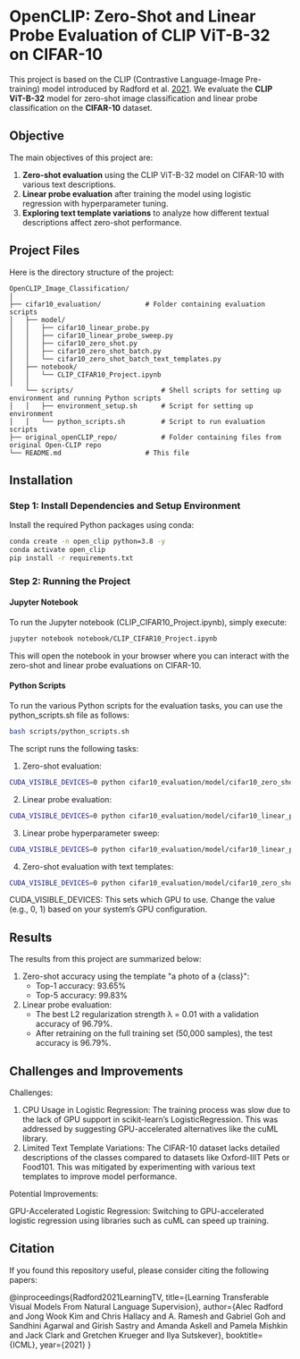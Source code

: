 # OpenCLIP: Zero-Shot and Linear Probe Evaluation of CLIP ViT-B-32 on CIFAR-10

This project is based on the CLIP (Contrastive Language-Image Pre-training) model introduced by Radford et al. [2021](https://arxiv.org/abs/2103.00020). We evaluate the **CLIP ViT-B-32** model for zero-shot image classification and linear probe classification on the **CIFAR-10** dataset.

## Objective
The main objectives of this project are:
1. **Zero-shot evaluation** using the CLIP ViT-B-32 model on CIFAR-10 with various text descriptions.
2. **Linear probe evaluation** after training the model using logistic regression with hyperparameter tuning.
3. **Exploring text template variations** to analyze how different textual descriptions affect zero-shot performance.

## Project Files

Here is the directory structure of the project:

```
OpenCLIP_Image_Classification/
│
├── cifar10_evaluation/           # Folder containing evaluation scripts
│   ├── model/
│   │   ├── cifar10_linear_probe.py
│   │   ├── cifar10_linear_probe_sweep.py
│   │   ├── cifar10_zero_shot.py
│   │   ├── cifar10_zero_shot_batch.py
│   │   └── cifar10_zero_shot_batch_text_templates.py
│   ├── notebook/
│   │   └── CLIP_CIFAR10_Project.ipynb
│   │
    └── scripts/                      # Shell scripts for setting up environment and running Python scripts
│   │   ├── environment_setup.sh      # Script for setting up environment
│   │   └── python_scripts.sh         # Script to run evaluation scripts
├── original_openCLIP_repo/           # Folder containing files from original Open-CLIP repo
└── README.md                     # This file
```


## Installation

### Step 1: Install Dependencies and Setup Environment
Install the required Python packages using conda:

```bash
conda create -n open_clip python=3.8 -y
conda activate open_clip
pip install -r requirements.txt
```

### Step 2: Running the Project

#### Jupyter Notebook

To run the Jupyter notebook (CLIP_CIFAR10_Project.ipynb), simply execute:

```bash
jupyter notebook notebook/CLIP_CIFAR10_Project.ipynb
```

This will open the notebook in your browser where you can interact with the zero-shot and linear probe evaluations on CIFAR-10.

#### Python Scripts

To run the various Python scripts for the evaluation tasks, you can use the python_scripts.sh file as follows:

```bash
bash scripts/python_scripts.sh
```

The script runs the following tasks:

1.	Zero-shot evaluation:

```bash
CUDA_VISIBLE_DEVICES=0 python cifar10_evaluation/model/cifar10_zero_shot_batch.py
```

2.	Linear probe evaluation:
```bash
CUDA_VISIBLE_DEVICES=0 python cifar10_evaluation/model/cifar10_linear_probe.py
```

3.	Linear probe hyperparameter sweep:
```bash
CUDA_VISIBLE_DEVICES=0 python cifar10_evaluation/model/cifar10_linear_probe_sweep.py
```

4.	Zero-shot evaluation with text templates:
```bash
CUDA_VISIBLE_DEVICES=0 python cifar10_evaluation/model/cifar10_zero_shot_batch_text_templates.py
```


CUDA_VISIBLE_DEVICES:
This sets which GPU to use. Change the value (e.g., 0, 1) based on your system’s GPU configuration.

## Results

The results from this project are summarized below:

1.	Zero-shot accuracy using the template "a photo of a {class}":
    - Top-1 accuracy: 93.65%
	- Top-5 accuracy: 99.83%
2.	Linear probe evaluation:
    - The best L2 regularization strength λ = 0.01 with a validation accuracy of 96.79%.
	- After retraining on the full training set (50,000 samples), the test accuracy is 96.79%.

## Challenges and Improvements

Challenges:

1.	CPU Usage in Logistic Regression: The training process was slow due to the lack of GPU support in scikit-learn’s LogisticRegression. This was addressed by suggesting GPU-accelerated alternatives like the cuML library.
2.	Limited Text Template Variations: The CIFAR-10 dataset lacks detailed descriptions of the classes compared to datasets like Oxford-IIIT Pets or Food101. This was mitigated by experimenting with various text templates to improve model performance.

Potential Improvements:

GPU-Accelerated Logistic Regression: Switching to GPU-accelerated logistic regression using libraries such as cuML can speed up training.

## Citation

If you found this repository useful, please consider citing the following papers:

@inproceedings{Radford2021LearningTV,
  title={Learning Transferable Visual Models From Natural Language Supervision},
  author={Alec Radford and Jong Wook Kim and Chris Hallacy and A. Ramesh and Gabriel Goh and Sandhini Agarwal and Girish Sastry and Amanda Askell and Pamela Mishkin and Jack Clark and Gretchen Krueger and Ilya Sutskever},
  booktitle={ICML},
  year={2021}
}
